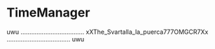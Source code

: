 # TimeManager
uwu
....................................
xXThe_Svartalla_la_puerca777OMGCR7Xx
....................................
uwu

